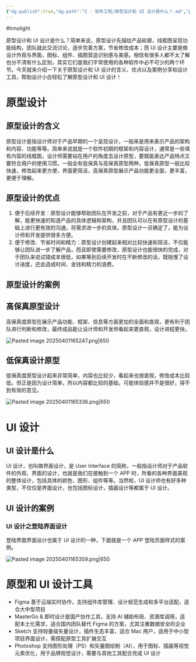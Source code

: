 ```yaml
---
{"dg-publish":true,"dg-path":"2 - 软件工程/原型设计和 UI 设计是什么？.md","permalink":"/2 - 软件工程/原型设计和 UI 设计是什么？/","created":"2025-04-01T16:30:28.162+08:00","updated":"2025-04-01T17:04:28.483+08:00"}
---
```


#Innolight

原型设计和 UI 设计是什么？简单来说，原型设计先描绘产品轮廓，线框图呈现功能结构，团队就此交流讨论，逐步完善方案，节省修改成本；而 UI 设计主要是做设计外观与界面，图标、组件、插图营造识别感与美感。相信有很多人都不太了解也分不清有什么区别，其实它们是我们平常使用的各种软件中必不可少的两个环节。今天就来介绍一下关于原型设计和 UI 设计的含义、优点以及案例分享和设计工具，帮助设计小白轻松了解原型设计和 UI 设计！

# 原型设计

## 原型设计的含义

原型设计是指设计师对于产品早期的一个呈现设计，一般来是用来表示产品的架构和内容、功能等等。简单来说就是一个软件初期的框架和内容设计，通常是一些填有内容的线框图，设计师需要站在用户的角度去设计原型，要既能表达产品特点又要符合用户的使用习惯。一般会有低保真与高保真原型两种，低保真原型一般比较快速，修改起来更方便，界面更简洁，高保真原型展示产品功能更全面，更丰富，更便于理解。

## 原型设计的优点

1. 便于后续开发：原型设计能够帮助团队在开发之前，对于产品有更近一步的了解，能更快速的知道产品的具体逻辑和架构，并且团队可以在有原型设计的基础上进行更有效的沟通，将需求进一步的具体。原型设计一旦确定了，能为设计师和开发提供很多方便。
2. 便于修改、节省时间和精力：原型设计创建起来相对比较快速和简洁，不仅能够让团队进一步了解产品，而且即使需要修改，原型设计也能很快的完成，对于团队来说试错成本很低，如果等到后续开发时在不断修改的话，既拖慢了设计进度，还会造成时间、金钱和精力的浪费。

## 原型设计的案例

## 高保真原型设计

高保真度原型在展示产品功能、框架、信息等方面更加的全面和直观，更有利于团队进行判断和修改，最终成品能让设计师和开发师看起来更直观，设计进程更快。

![Pasted image 20250401165247.png|650](/img/user/0.Asset/resource/Pasted%20image%2020250401165247.png)
## 低保真设计原型

低保真度原型设计起来非常简单，内容也比较少，看起来也很直观，修改成本比较低。但正是因为设计简单，所以内容都比较的基础，可能体验感并不是很好，得不到有效的意见。

![Pasted image 20250401165336.png|650](/img/user/0.Asset/resource/Pasted%20image%2020250401165336.png)

# UI 设计

## UI 设计是什么

UI 设计，也叫做界面设计，是 User Interface 的简称，一般指设计师对于产品软件的外观、界面的设计，也就是我们在接触到一个 APP 时，所看的各种界面美观的整体设计，包括具体的颜色、图形、组件等等。当然啦，UI 设计师也有好多种类型，不仅仅是界面设计，也包括图标设计，插画设计等都属于 UI 设计。

## UI 设计的案例

### UI 设计之登陆界面设计

登陆界面界面设计也属于 UI 设计的一种，下面就是一个 APP 登陆页面样式的案例。

![Pasted image 20250401165359.png|650](/img/user/0.Asset/resource/Pasted%20image%2020250401165359.png)

# 原型和 UI 设计工具

- Figma 基于云端实时协作，支持组件库管理、设计规范生成和多平台适配，适合大中型项目
- MasterGo & 即时设计是国产协作工具，支持 AI 辅助布局、资源库调用，适配本土化需求，适合国内团队替代 Figma 的方案，尤其注重数据安全的企业
- Sketch 支持轻量级矢量设计，插件生态丰富，适合 Mac 用户，适用于中小型项目界面设计，需搭配原型工具扩展交互
- Photoshop 支持图形处理（PS）和矢量图绘制（AI），用于图标、插画等视觉元素优化，用于品牌视觉设计，需要与其他工具配合完成 UI 设计